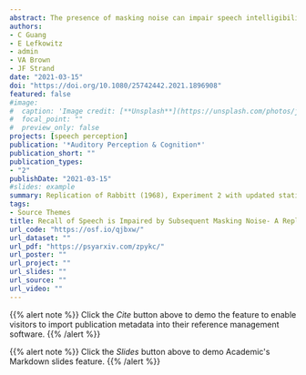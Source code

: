 ```yaml
---
abstract: The presence of masking noise can impair speech intelligibility and increase the cognitive resources necessary to understand speech. The first study to demonstrate the negative cognitive consequences of noisy speech—published by Rabbitt in 1968—found that participants had poorer recall for aurally presented digits early in a list when later digits were presented in noise relative to quiet. However, despite being cited nearly 500 times and providing the foundation for a wealth of subsequent research on the topic, the original study has never been directly replicated. Here we report a replication attempt of that study with a large online sample and tested the robustness of the results to a variety of scoring and analytical techniques. We replicated the key finding that listening to speech in noise impairs recall for items that came earlier in the list. The results were consistent when we used the original analytical technique (an ANOVA) and a more powerful analytical technique (generalized linear mixed effects models) that was not available when the original paper was published. These findings support the claim that effortful listening can interfere with encoding or rehearsal of previously presented information.
authors:
- C Guang
- E Lefkowitz
- admin
- VA Brown
- JF Strand
date: "2021-03-15"
doi: "https://doi.org/10.1080/25742442.2021.1896908"
featured: false
#image:
#  caption: 'Image credit: [**Unsplash**](https://unsplash.com/photos/jdD8gXaTZsc)'
#  focal_point: ""
#  preview_only: false
projects: [speech perception]
publication: '*Auditory Perception & Cognition*'
publication_short: ""
publication_types:
- "2"
publishDate: "2021-03-15"
#slides: example
summary: Replication of Rabbitt (1968), Experiment 2 with updated statistical methods
tags:
- Source Themes
title: Recall of Speech is Impaired by Subsequent Masking Noise- A Replication of Rabbitt (1968) Experiment 2
url_code: "https://osf.io/qjbxw/"
url_dataset: ""
url_pdf: "https://psyarxiv.com/zpykc/"
url_poster: ""
url_project: ""
url_slides: ""
url_source: ""
url_video: ""
---
```


{{% alert note %}}
Click the *Cite* button above to demo the feature to enable visitors to import publication metadata into their reference management software.
{{% /alert %}}

{{% alert note %}}
Click the *Slides* button above to demo Academic's Markdown slides feature.
{{% /alert %}}

